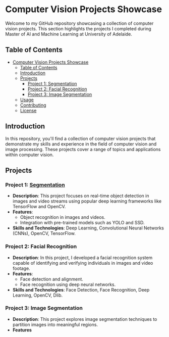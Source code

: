 
# Computer Vision Projects Showcase

Welcome to my GitHub repository showcasing a collection of computer vision projects. This section highlights the projects I completed during Master of AI and Machine Learning at University of Adelaide.

## Table of Contents

- [Computer Vision Projects Showcase](#computer-vision-projects-showcase)
  - [Table of Contents](#table-of-contents)
  - [Introduction](#introduction)
  - [Projects](#projects)
    - [Project 1: Segmentation](#project-1-segmentation)
    - [Project 2: Facial Recognition](#project-2-facial-recognition)
    - [Project 3: Image Segmentation](#project-3-image-segmentation)
  - [Usage](#usage)
  - [Contributing](#contributing)
  - [License](#license)

## Introduction

In this repository, you'll find a collection of computer vision projects that demonstrate my skills and experience in the field of computer vision and image processing. These projects cover a range of topics and applications within computer vision.

## Projects

### Project 1: [Segmentation](https://github.com/camillekokoko/Computer_Vision/blob/main/MMSegmentation_Tutorial.ipynb)

- **Description**: This project focuses on real-time object detection in images and video streams using popular deep learning frameworks like TensorFlow and OpenCV.
- **Features**:
  - Object recognition in images and videos.
  - Integration with pre-trained models such as YOLO and SSD.
- **Skills and Technologies**: Deep Learning, Convolutional Neural Networks (CNNs), OpenCV, TensorFlow.

### Project 2: Facial Recognition

- **Description**: In this project, I developed a facial recognition system capable of identifying and verifying individuals in images and video footage.
- **Features**:
  - Face detection and alignment.
  - Face recognition using deep neural networks.
- **Skills and Technologies**: Face Detection, Face Recognition, Deep Learning, OpenCV, Dlib.

### Project 3: Image Segmentation

- **Description**: This project explores image segmentation techniques to partition images into meaningful regions.
- **Features**
